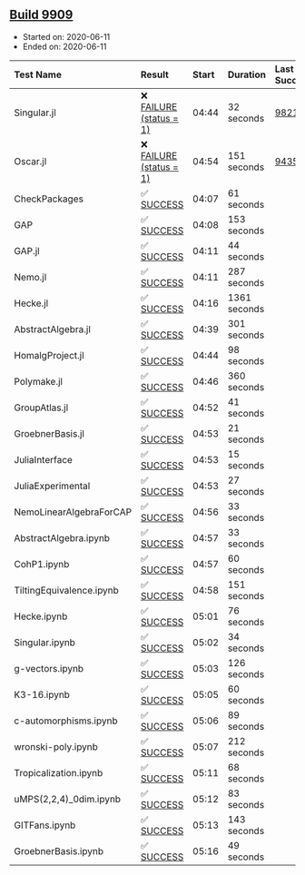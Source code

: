 ## [Build 9909](https://oscarci.mathematik.uni-kl.de/job/oscar/9909/)

* Started on: 2020-06-11
* Ended on: 2020-06-11

| Test Name    | Result | Start | Duration | Last Success | First Failure |
|:-------------|:-------|:------|:---------|:-------------|:--------------|
| Singular.jl | ❌ [FAILURE (status = 1)](https://oscarci.mathematik.uni-kl.de/job/oscar/9909/artifact/logs/build-9909/Singular.jl.log) | 04:44 | 32 seconds | [9821](https://oscarci.mathematik.uni-kl.de/job/oscar/9821/) | [9822](https://oscarci.mathematik.uni-kl.de/job/oscar/9822/) |
| Oscar.jl | ❌ [FAILURE (status = 1)](https://oscarci.mathematik.uni-kl.de/job/oscar/9909/artifact/logs/build-9909/Oscar.jl.log) | 04:54 | 151 seconds | [9435](https://oscarci.mathematik.uni-kl.de/job/oscar/9435/) | [9436](https://oscarci.mathematik.uni-kl.de/job/oscar/9436/) |
| CheckPackages | ✅ [SUCCESS](https://oscarci.mathematik.uni-kl.de/job/oscar/9909/artifact/logs/build-9909/CheckPackages.log) | 04:07 | 61 seconds |  |  |
| GAP | ✅ [SUCCESS](https://oscarci.mathematik.uni-kl.de/job/oscar/9909/artifact/logs/build-9909/GAP.log) | 04:08 | 153 seconds |  |  |
| GAP.jl | ✅ [SUCCESS](https://oscarci.mathematik.uni-kl.de/job/oscar/9909/artifact/logs/build-9909/GAP.jl.log) | 04:11 | 44 seconds |  |  |
| Nemo.jl | ✅ [SUCCESS](https://oscarci.mathematik.uni-kl.de/job/oscar/9909/artifact/logs/build-9909/Nemo.jl.log) | 04:11 | 287 seconds |  |  |
| Hecke.jl | ✅ [SUCCESS](https://oscarci.mathematik.uni-kl.de/job/oscar/9909/artifact/logs/build-9909/Hecke.jl.log) | 04:16 | 1361 seconds |  |  |
| AbstractAlgebra.jl | ✅ [SUCCESS](https://oscarci.mathematik.uni-kl.de/job/oscar/9909/artifact/logs/build-9909/AbstractAlgebra.jl.log) | 04:39 | 301 seconds |  |  |
| HomalgProject.jl | ✅ [SUCCESS](https://oscarci.mathematik.uni-kl.de/job/oscar/9909/artifact/logs/build-9909/HomalgProject.jl.log) | 04:44 | 98 seconds |  |  |
| Polymake.jl | ✅ [SUCCESS](https://oscarci.mathematik.uni-kl.de/job/oscar/9909/artifact/logs/build-9909/Polymake.jl.log) | 04:46 | 360 seconds |  |  |
| GroupAtlas.jl | ✅ [SUCCESS](https://oscarci.mathematik.uni-kl.de/job/oscar/9909/artifact/logs/build-9909/GroupAtlas.jl.log) | 04:52 | 41 seconds |  |  |
| GroebnerBasis.jl | ✅ [SUCCESS](https://oscarci.mathematik.uni-kl.de/job/oscar/9909/artifact/logs/build-9909/GroebnerBasis.jl.log) | 04:53 | 21 seconds |  |  |
| JuliaInterface | ✅ [SUCCESS](https://oscarci.mathematik.uni-kl.de/job/oscar/9909/artifact/logs/build-9909/JuliaInterface.log) | 04:53 | 15 seconds |  |  |
| JuliaExperimental | ✅ [SUCCESS](https://oscarci.mathematik.uni-kl.de/job/oscar/9909/artifact/logs/build-9909/JuliaExperimental.log) | 04:53 | 27 seconds |  |  |
| NemoLinearAlgebraForCAP | ✅ [SUCCESS](https://oscarci.mathematik.uni-kl.de/job/oscar/9909/artifact/logs/build-9909/NemoLinearAlgebraForCAP.log) | 04:56 | 33 seconds |  |  |
| AbstractAlgebra.ipynb | ✅ [SUCCESS](https://oscarci.mathematik.uni-kl.de/job/oscar/9909/artifact/logs/build-9909/AbstractAlgebra.ipynb.log) | 04:57 | 33 seconds |  |  |
| CohP1.ipynb | ✅ [SUCCESS](https://oscarci.mathematik.uni-kl.de/job/oscar/9909/artifact/logs/build-9909/CohP1.ipynb.log) | 04:57 | 60 seconds |  |  |
| TiltingEquivalence.ipynb | ✅ [SUCCESS](https://oscarci.mathematik.uni-kl.de/job/oscar/9909/artifact/logs/build-9909/TiltingEquivalence.ipynb.log) | 04:58 | 151 seconds |  |  |
| Hecke.ipynb | ✅ [SUCCESS](https://oscarci.mathematik.uni-kl.de/job/oscar/9909/artifact/logs/build-9909/Hecke.ipynb.log) | 05:01 | 76 seconds |  |  |
| Singular.ipynb | ✅ [SUCCESS](https://oscarci.mathematik.uni-kl.de/job/oscar/9909/artifact/logs/build-9909/Singular.ipynb.log) | 05:02 | 34 seconds |  |  |
| g-vectors.ipynb | ✅ [SUCCESS](https://oscarci.mathematik.uni-kl.de/job/oscar/9909/artifact/logs/build-9909/g-vectors.ipynb.log) | 05:03 | 126 seconds |  |  |
| K3-16.ipynb | ✅ [SUCCESS](https://oscarci.mathematik.uni-kl.de/job/oscar/9909/artifact/logs/build-9909/K3-16.ipynb.log) | 05:05 | 60 seconds |  |  |
| c-automorphisms.ipynb | ✅ [SUCCESS](https://oscarci.mathematik.uni-kl.de/job/oscar/9909/artifact/logs/build-9909/c-automorphisms.ipynb.log) | 05:06 | 89 seconds |  |  |
| wronski-poly.ipynb | ✅ [SUCCESS](https://oscarci.mathematik.uni-kl.de/job/oscar/9909/artifact/logs/build-9909/wronski-poly.ipynb.log) | 05:07 | 212 seconds |  |  |
| Tropicalization.ipynb | ✅ [SUCCESS](https://oscarci.mathematik.uni-kl.de/job/oscar/9909/artifact/logs/build-9909/Tropicalization.ipynb.log) | 05:11 | 68 seconds |  |  |
| uMPS(2,2,4)_0dim.ipynb | ✅ [SUCCESS](https://oscarci.mathematik.uni-kl.de/job/oscar/9909/artifact/logs/build-9909/uMPS-2-2-4-_0dim.ipynb.log) | 05:12 | 83 seconds |  |  |
| GITFans.ipynb | ✅ [SUCCESS](https://oscarci.mathematik.uni-kl.de/job/oscar/9909/artifact/logs/build-9909/GITFans.ipynb.log) | 05:13 | 143 seconds |  |  |
| GroebnerBasis.ipynb | ✅ [SUCCESS](https://oscarci.mathematik.uni-kl.de/job/oscar/9909/artifact/logs/build-9909/GroebnerBasis.ipynb.log) | 05:16 | 49 seconds |  |  |

